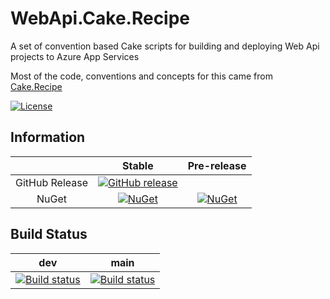 # WebApi.Cake.Recipe
A set of convention based Cake scripts for building and deploying Web Api projects to Azure App Services

Most of the code, conventions and concepts for this came from [Cake.Recipe](https://github.com/cake-contrib/Cake.Recipe)

[![License](http://img.shields.io/:license-mit-blue.svg)](https://github.com/RocketSurgeonsGuild/WebApi.Cake.Recipe/blob/dev/LICENSE)

## Information

| | Stable | Pre-release |
|:--:|:--:|:--:|
|GitHub Release|[![GitHub release](https://img.shields.io/github/release/RocketSurgeonsGuild/WebApi.Cake.Recipe.svg)](https://github.com/RocketSurgeonsGuild/WebApi.Cake.Recipe/releases/latest)|
|NuGet|[![NuGet](https://img.shields.io/nuget/v/Rocket.Surgery.WebApi.Cake.Recipe.svg)](https://www.nuget.org/packages/Rocket.Surgery.WebApi.Cake.Recipe)|[![NuGet](https://img.shields.io/nuget/vpre/Rocket.Surgery.WebApi.Cake.Recipe.svg)](https://www.nuget.org/packages/Rocket.Surgery.WebApi.Cake.Recipe)|

## Build Status

|dev|main|
|:--:|:--:|
[![Build status](https://ci.appveyor.com/api/projects/status/mbn32rx9rc874dqm/branch/dev?svg=true)](https://ci.appveyor.com/project/RocketSurgeonsGuild/webapi-cake-recipe/branch/dev)|[![Build status](https://ci.appveyor.com/api/projects/status/mbn32rx9rc874dqm/branch/main?svg=true)](https://ci.appveyor.com/project/RocketSurgeonsGuild/webapi-cake-recipe/branch/main)|